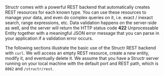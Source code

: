 Structr comes with a powerful REST backend that automatically creates REST resources for each known type. You can use these resources to manage your data, and even do complex queries on it, i.e. exact / inexact search, range expressions, etc. Data validation happens on the server-side as well, and the server will return the HTTP status code **422** Unprocessable Entity together with a meaningful JSON error message that you can parse in your application if a validation error occurs.

The following sections illustrate the basic use of the Structr REST backend with `curl`. We will access an empty REST resource, create a new entity, modify it, and eventually delete it. We assume that you have a Structr server running on your local machine with the default port and REST path, which is `8082` and `/structr/rest`.
